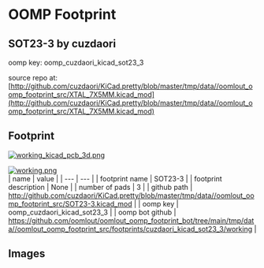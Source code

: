 # OOMP Footprint  
## SOT23-3  by cuzdaori  
  
oomp key: oomp_cuzdaori_kicad_sot23_3  
  
source repo at: [http://github.com/cuzdaori/KiCad.pretty/blob/master/tmp/data//oomlout_oomp_footprint_src/XTAL_7X5MM.kicad_mod](http://github.com/cuzdaori/KiCad.pretty/blob/master/tmp/data//oomlout_oomp_footprint_src/XTAL_7X5MM.kicad_mod)  
## Footprint  
  
[![working_kicad_pcb_3d.png](working_kicad_pcb_3d_600.png)](working_kicad_pcb_3d.png)  
  
[![working.png](working_600.png)](working.png)  
| name | value | 
| --- | --- | 
| footprint name | SOT23-3 | 
| footprint description | None | 
| number of pads | 3 | 
| github path | http://github.com/cuzdaori/KiCad.pretty/blob/master/tmp/data//oomlout_oomp_footprint_src/SOT23-3.kicad_mod | 
| oomp key | oomp_cuzdaori_kicad_sot23_3 | 
| oomp bot github | https://github.com/oomlout/oomlout_oomp_footprint_bot/tree/main/tmp/data//oomlout_oomp_footprint_src/footprints/cuzdaori_kicad_sot23_3/working | 
## Images  
